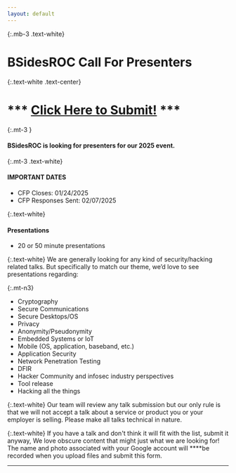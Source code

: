 ```yaml
---
layout: default
---
```

{:.mb-3 .text-white}
# BSidesROC Call For Presenters

{:.text-white .text-center}
# \*** [Click Here to Submit!](https://docs.google.com/forms/d/e/1FAIpQLSdbVMIzhJKw0zq_9BsIUvWPj5o9L4qqpAdVcjr5c4L_do_F4g/viewform?usp=sf_link) **\*

{:.mt-3 }
#### BSidesROC is looking for presenters for our 2025 event.



{:.mt-3 .text-white}
#### IMPORTANT DATES
- CFP Closes: 01/24/2025
- CFP Responses Sent: 02/07/2025

{:.text-white}
#### Presentations
- 20 or 50 minute presentations

{:.text-white}
We are generally looking for any kind of security/hacking related talks. But specifically to match our theme, we’d love to see presentations regarding:

{:.mt-n3}
- Cryptography
- Secure Communications
- Secure Desktops/OS
- Privacy
- Anonymity/Pseudonymity
- Embedded Systems or IoT
- Mobile (OS, application, baseband, etc.)
- Application Security
- Network Penetration Testing
- DFIR
- Hacker Community and infosec industry perspectives
- Tool release
- Hacking all the things

{:.text-white}
Our team will review any talk submission but our only rule is that we will not accept a talk about a service or product you or your employer is selling. Please make all talks technical in nature.

{:.text-white}
If you have a talk and don't think it will fit with the list, submit it anyway, We love obscure content that might just what we are looking for!
The name and photo associated with your Google account will ****be recorded when you upload files and submit this form.

***
